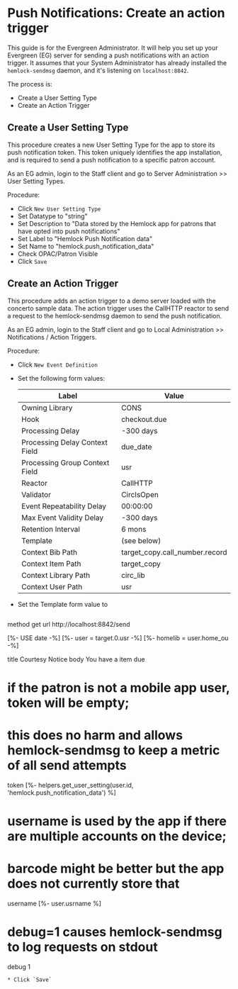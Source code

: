 # Push Notifications: Create an action trigger

This guide is for the Evergreen Administrator.
It will help you set up your Evergreen (EG) server for sending a push notifications with an action trigger.  It assumes that your System Administrator has already installed the `hemlock-sendmsg` daemon, and it's listening on `localhost:8842`.

The process is:
* Create a User Setting Type
* Create an Action Trigger

## Create a User Setting Type

This procedure creates a new User Setting Type for the app to store its push notification token.  This token uniquely identifies the app installation, and is required to send a push notification to a specific patron account.

As an EG admin, login to the Staff client and go to Server Administration >> User Setting Types.

Procedure:
* Click `New User Setting Type`
* Set Datatype to "string"
* Set Description to "Data stored by the Hemlock app for patrons that have opted into push notifications"
* Set Label to "Hemlock Push Notification data"
* Set Name to "hemlock.push_notification_data"
* Check OPAC/Patron Visible
* Click `Save`

## Create an Action Trigger

This procedure adds an action trigger to a demo server loaded with the concerto sample data.
The action trigger uses the CallHTTP reactor to send a request to the hemlock-sendmsg daemon to send the push notification.

As an EG admin, login to the Staff client and go to Local Administration >> Notifications / Action Triggers.

Procedure:
* Click `New Event Definition`
* Set the following form values:

    | Label | Value |
    | ---   | ---   |
    | Owning Library                  | CONS |
    | Hook                            | checkout.due |
    | Processing Delay                | -300 days |
    | Processing Delay Context Field  | due_date |
    | Processing Group Context Field  | usr |
    | Reactor                         | CallHTTP |
    | Validator                       | CircIsOpen |
    | Event Repeatability Delay       | 00:00:00 |
    | Max Event Validity Delay        | -300 days |
    | Retention Interval              | 6 mons |
    | Template                        | (see below) |
    | Context Bib Path                | target_copy.call_number.record |
    | Context Item Path               | target_copy |
    | Context Library Path            | circ_lib |
    | Context User Path               | usr |

* Set the Template form value to

  ```
method get
url http://localhost:8842/send
  
[%- USE date -%]
[%- user = target.0.usr -%]
[%- homelib = user.home_ou -%]
  
<Parameters>
  title Courtesy Notice
  body You have a item due

  # if the patron is not a mobile app user, token will be empty;
  # this does no harm and allows hemlock-sendmsg to keep a metric of all send attempts
  token [%- helpers.get_user_setting(user.id, 'hemlock.push_notification_data') %]

  # username is used by the app if there are multiple accounts on the device;
  # barcode might be better but the app does not currently store that
  username [%- user.usrname %]

  # debug=1 causes hemlock-sendmsg to log requests on stdout
  debug 1
</Parameters>
  ```
* Click `Save`
